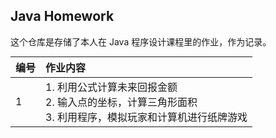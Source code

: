 ## Java Homework

这个仓库是存储了本人在 Java 程序设计课程里的作业，作为记录。

<style>
table
{
    margin: auto;
}
</style>

| 编号 | 作业内容                                                     |
| :--- | :----------------------------------------------------------- |
| 1    | 1. 利用公式计算未来回报金额<br />2. 输入点的坐标，计算三角形面积<br />3. 利用程序，模拟玩家和计算机进行纸牌游戏 |
